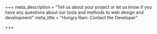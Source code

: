 +++
meta_description = "Tell us about your project or let us know if you have any questions about our tools and methods to web design and development"
meta_title = "Hungry Ram: Contact the Developer"

+++
